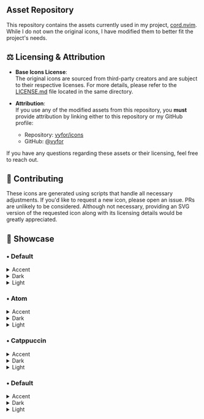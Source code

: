 ## Asset Repository  

This repository contains the assets currently used in my project, [cord.nvim](https://github.com/vyfor/cord.nvim). While I do not own the original icons, I have modified them to better fit the project's needs.  

## ⚖️ Licensing & Attribution  

- **Base Icons License**:  
  The original icons are sourced from third-party creators and are subject to their respective licenses. For more details, please refer to the [LICENSE.md](LICENSE.md) file located in the same directory.

- **Attribution**:  
  If you use any of the modified assets from this repository, you **must** provide attribution by linking either to this repository or my GitHub profile: 
  - Repository: [vyfor/icons](https://github.com/vyfor/icons)  
  - GitHub: [@vyfor](https://github.com/vyfor) 

If you have any questions regarding these assets or their licensing, feel free to reach out. 

## 🤝 Contributing  

These icons are generated using scripts that handle all necessary adjustments. If you'd like to request a new icon, please open an issue. PRs are unlikely to be considered. Although not necessary, providing an SVG version of the requested icon along with its licensing details would be greatly appreciated.


<!-- ICON_SHOWCASE -->

<h2 id="showcase"> 🎨 Showcase</h2>
<h3> • Default</h3>
<details><summary>Accent</summary>
<img src='.github/showcase/default-accent.png' alt='default-accent' />
</details>
<details><summary>Dark</summary>
<img src='.github/showcase/default-dark.png' alt='default-dark' />
</details>
<details><summary>Light</summary>
<img src='.github/showcase/default-light.png' alt='default-light' />
</details>
<h3> • Atom</h3>
<details><summary>Accent</summary>
<img src='.github/showcase/atom-accent.png' alt='atom-accent' />
</details>
<details><summary>Dark</summary>
<img src='.github/showcase/atom-dark.png' alt='atom-dark' />
</details>
<details><summary>Light</summary>
<img src='.github/showcase/atom-light.png' alt='atom-light' />
</details>
<h3> • Catppuccin</h3>
<details><summary>Accent</summary>
<img src='.github/showcase/catppuccin-accent.png' alt='catppuccin-accent' />
</details>
<details><summary>Dark</summary>
<img src='.github/showcase/catppuccin-dark.png' alt='catppuccin-dark' />
</details>
<details><summary>Light</summary>
<img src='.github/showcase/catppuccin-light.png' alt='catppuccin-light' />
</details>
<h3> • Default</h3>
<details><summary>Accent</summary>
<img src='.github/showcase/default-accent.png' alt='default-accent' />
</details>
<details><summary>Dark</summary>
<img src='.github/showcase/default-dark.png' alt='default-dark' />
</details>
<details><summary>Light</summary>
<img src='.github/showcase/default-light.png' alt='default-light' />
</details>

<!-- END_ICON_SHOWCASE -->
